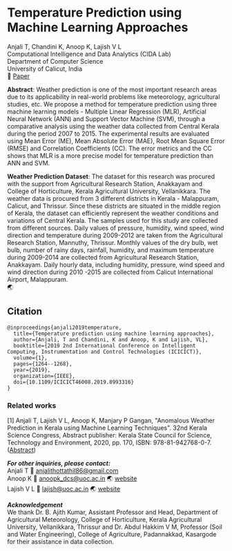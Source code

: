 # Temperature Prediction using Machine Learning Approaches
Anjali T, Chandini K, Anoop K, Lajish V L </br>
Computational Intelligence and Data Analytics (CIDA Lab) </br>
Department of Computer Science </br>
University of Calicut, India </br>
:memo: [Paper](https://ieeexplore.ieee.org/document/8993316) </br>

**Abstract**: Weather prediction is one of the most important research areas due to its applicability in real-world problems like meteorology, agricultural studies, etc. We propose a method for temperature prediction using three machine learning models - Multiple Linear Regression (MLR), Artificial Neural Network (ANN) and Support Vector Machine (SVM), through a comparative analysis using the weather data collected from Central Kerala during the period 2007 to 2015. The experimental results are evaluated using Mean Error (ME), Mean Absolute Error (MAE), Root Mean Square Error (RMSE) and Correlation Coefficients (CC). The error metrics and the CC shows that MLR is a more precise model for temperature prediction than ANN and SVM.

**Weather Prediction Dataset**: The dataset for this research was procured with the support from Agricultural Research Station, Anakkayam and College of Horticulture, Kerala Agricultural University, Vellanikkara. The weather data is procured from 3 different districts in Kerala - Malappuram, Calicut, and Thrissur. Since these districts are situated in the middle region of Kerala, the dataset can efficiently represent the weather conditions and variations of Central Kerala. The samples used for this study are collected from different sources. Daily values of pressure, humidity, wind speed, wind direction and temperature during 2009-2012 are taken from the Agricultural Research Station, Mannuthy, Thrissur. Monthly values of the dry bulb, wet bulb, number of rainy days, rainfall, humidity, and maximum temperature during 2009-2014 are collected from Agricultural Research Station, Anakkayam. Daily hourly data, including humidity, pressure, wind speed and wind direction during 2010 -2015 are collected from Calicut International Airport, Malappuram. </br>
:earth_asia: 


## Citation
```
@inproceedings{anjali2019temperature,
  title={Temperature prediction using machine learning approaches},
  author={Anjali, T and Chandini, K and Anoop, K and Lajish, VL},
  booktitle={2019 2nd International Conference on Intelligent Computing, Instrumentation and Control Technologies (ICICICT)},
  volume={1},
  pages={1264--1268},
  year={2019},
  organization={IEEE},
  doi={10.1109/ICICICT46008.2019.8993316}
}
```

### Related works
[1] Anjali T, Lajish V L, Anoop K, Manjary P Gangan, "Anomalous Weather Prediction in Kerala using Machine Learning Techniques". 32nd Kerala Science Congress, Abstract publisher: Kerala State Council for Science, Technology and Environment, 2020, pp. 170, ISBN: 978-81-942768-0-7. ([Abstract](https://ksc.kerala.gov.in/wp-content/uploads/2017/07/32KSC-Abstracts.pdf)) </br>


***For other inquiries, please contact:*** </br>
Anjali T :email: anjalithottathil86@gmail.com </br>
Anoop K :email: anoopk_dcs@uoc.ac.in :earth_asia: [website](https://dcs.uoc.ac.in/~anoop/)</br>
Lajish V L :email: lajish@uoc.ac.in :earth_asia: [website](https://dcs.uoc.ac.in/index.php/dr-lajish-v-l)

***Acknowledgement*** </br>
We thank Dr. B. Ajith Kumar, Assistant Professor and Head, Department of Agricultural Meteorology, College of Horticulture, Kerala Agricultural University, Vellanikkara, Thrissur and Dr. Abdul Hakkim V M, Professor (Soil and Water Engineering), College of Agriculture, Padannakkad, Kasargode for their assistance in data collection.



